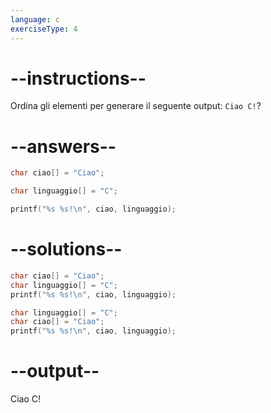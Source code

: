 ```yaml
---
language: c
exerciseType: 4
---
```


# --instructions--

Ordina gli elementi per generare il seguente output: `Ciao C!`?

# --answers--

```c
char ciao[] = "Ciao";
```

```c
char linguaggio[] = "C";
```

```c
printf("%s %s!\n", ciao, linguaggio);
```

# --solutions--

```c
char ciao[] = "Ciao";
char linguaggio[] = "C";
printf("%s %s!\n", ciao, linguaggio);
```

```c
char linguaggio[] = "C";
char ciao[] = "Ciao";
printf("%s %s!\n", ciao, linguaggio);
```

# --output--

Ciao C!
